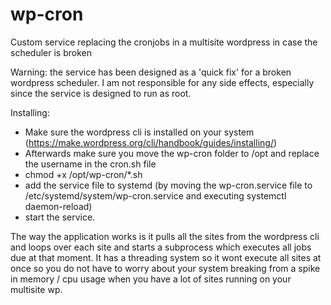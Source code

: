 # wp-cron
Custom service replacing the cronjobs in a multisite wordpress in case the scheduler is broken

Warning: the service has been designed as a 'quick fix' for a broken wordpress scheduler. I am not responsible for any side effects, especially since the service is designed to run as root.

Installing:
- Make sure the wordpress cli is installed on your system (https://make.wordpress.org/cli/handbook/guides/installing/)
- Afterwards make sure you move the wp-cron folder to /opt and replace the username in the cron.sh file
- chmod +x /opt/wp-cron/*.sh
- add the service file to systemd (by moving the wp-cron.service file to /etc/systemd/system/wp-cron.service and executing systemctl daemon-reload)
- start the service.


The way the application works is it pulls all the sites from the wordpress cli and loops over each site and starts a subprocess which executes all jobs due at that moment. It has a threading system so it wont execute all sites at once so you do not have to worry about your system breaking from a spike in memory / cpu usage when you have a lot of sites running on your multisite wp.
